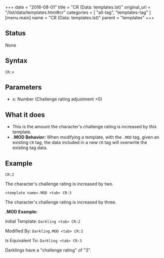 +++
date = "2016-08-01"
title = "CR (Data: templates.lst)"
original_url = "/list/data/templates.html#cr"
categories = [ "all-tag", "templates-tag" ]
[menu.main]
    name = "CR (Data: templates.lst)"
    parent = "templates"
+++

## Status

None

## Syntax

`CR:x`

## Parameters

-   x: Number (Challenge rating adjustment &gt;0)



What it does
------------

-   This is the amount the character's challenge rating is increased by
    this template.
-   **.MOD Behavior:** When modifying a template, with the `.MOD` tag,
    given an existing `CR` tag, the data included in a new `CR` tag will
    overwrite the existing tag data.

Example
-------

`CR:2`

The character's challenge rating is increased by two.

`<template name>.MOD <tab> CR:3`

The character's challenge rating is increased by three.

**.MOD Example:**

Initial Template: `Darkling <tab> CR:2`

Modified By: `Darkling.MOD <tab> CR:3`

Is Equivalent To: `Darkling <tab> CR:3`

Darklings have a "challenge rating" of "3".

